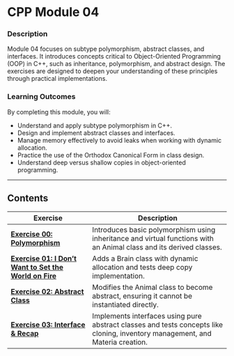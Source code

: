 # CPP Module 04

### **Description**
Module 04 focuses on subtype polymorphism, abstract classes, and interfaces. It introduces concepts critical to Object-Oriented Programming (OOP) in C++, such as inheritance, polymorphism, and abstract design. The exercises are designed to deepen your understanding of these principles through practical implementations.

### **Learning Outcomes**
By completing this module, you will:
- Understand and apply subtype polymorphism in C++.
- Design and implement abstract classes and interfaces.
- Manage memory effectively to avoid leaks when working with dynamic allocation.
- Practice the use of the Orthodox Canonical Form in class design.
- Understand deep versus shallow copies in object-oriented programming.

---

## **Contents**

| **Exercise**                                | **Description**                                                                                                   |
|---------------------------------------------|-------------------------------------------------------------------------------------------------------------------|
| [**Exercise 00: Polymorphism**](https://github.com/jmolenaa/CPP_Modules/tree/main/CPP_04/ex00) | Introduces basic polymorphism using inheritance and virtual functions with an Animal class and its derived classes. |
| [**Exercise 01: I Don’t Want to Set the World on Fire**](https://github.com/jmolenaa/CPP_Modules/tree/main/CPP_04/ex01) | Adds a Brain class with dynamic allocation and tests deep copy implementation.                                     |
| [**Exercise 02: Abstract Class**](https://github.com/jmolenaa/CPP_Modules/tree/main/CPP_04/ex02) | Modifies the Animal class to become abstract, ensuring it cannot be instantiated directly.                         |
| [**Exercise 03: Interface & Recap**](https://github.com/jmolenaa/CPP_Modules/tree/main/CPP_04/ex03) | Implements interfaces using pure abstract classes and tests concepts like cloning, inventory management, and Materia creation. |
